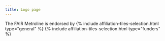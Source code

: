 ```yaml
---
title: Logo page
---
```


The FAIR Metroline is endorsed by
{% include affiliation-tiles-selection.html type="general" %}
{% include affiliation-tiles-selection.html type="funders" %}